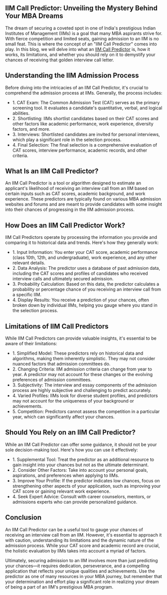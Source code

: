 <h2>IIM Call Predictor: Unveiling the Mystery Behind Your MBA Dreams</h2>
        <p>The dream of securing a coveted spot in one of India's prestigious Indian Institutes of Management (IIMs) is a goal that many MBA aspirants strive for. With fierce competition and limited seats, gaining admission to an IIM is no small feat. This is where the concept of an "IIM Call Predictor" comes into play. In this blog, we will delve into what an <a href="https://www.iquanta.in/iim-call-predictor">IIM Call Predictor</a> is, how it works, its limitations, and whether you should rely on it to demystify your chances of receiving that golden interview call letter.</p>
        <H2>Understanding the IIM Admission Process</H2>
        <P>Before diving into the intricacies of an IIM Call Predictor, it's crucial to comprehend the admission process at IIMs. Generally, the process includes:</P>
        <ul>
          <li>1. CAT Exam: The Common Admission Test (CAT) serves as the primary screening tool. It evaluates a candidate's quantitative, verbal, and logical abilities.</li>
          <li>2. Shortlisting: IIMs shortlist candidates based on their CAT scores and other factors like academic performance, work experience, diversity factors, and more.</li>
          <li>3. Interviews: Shortlisted candidates are invited for personal interviews, which play a significant role in the selection process.</li>
          <li>4. Final Selection: The final selection is a comprehensive evaluation of CAT scores, interview performance, academic records, and other criteria.</li>
        </ul>
        <h2>What Is an IIM Call Predictor?</h2>
        <p>An IIM Call Predictor is a tool or algorithm designed to estimate an applicant's likelihood of receiving an interview call from an IIM based on certain inputs such as CAT scores, academic background, and work experience. These predictors are typically found on various MBA admission websites and forums and are meant to provide candidates with some insight into their chances of progressing in the IIM admission process.</p>
        <h2>How Does an IIM Call Predictor Work?</h2>
        <p>IIM Call Predictors operate by processing the information you provide and comparing it to historical data and trends. Here's how they generally work:</p>
        <ul>
          <li>1. Input Information: You enter your CAT score, academic performance (class 10th, 12th, and undergraduate), work experience, and any other relevant details.</li>
          <li>2. Data Analysis: The predictor uses a database of past admission data, including the CAT scores and profiles of candidates who received interview calls and ultimately secured admission.</li>
          <li>3. Probability Calculation: Based on this data, the predictor calculates a probability or percentage chance of you receiving an interview call from a specific IIM.</li>
          <li>4. Display Results: You receive a prediction of your chances, often broken down by individual IIMs, helping you gauge where you stand in the selection process.</li>
        </ul>
        <h2>Limitations of IIM Call Predictors</h2>
        <p>While IIM Call Predictors can provide valuable insights, it's essential to be aware of their limitations:</p>
        <ul>
          <li>1. Simplified Model: These predictors rely on historical data and algorithms, making them inherently simplistic. They may not consider nuanced factors that admission committees do.</li>
          <li>2. Changing Criteria: IIM admission criteria can change from year to year. A predictor may not account for these changes or the evolving preferences of admission committees.</li>
          <li>3. Subjectivity: The interview and essay components of the admission process are highly subjective and challenging to predict accurately.</li>
          <li>4. Varied Profiles: IIMs look for diverse student profiles, and predictors may not account for the uniqueness of your background or achievements.</li>
          <li>5. Competition: Predictors cannot assess the competition in a particular year, which can significantly affect your chances.</li>
        </ul>
        <h2>Should You Rely on an IIM Call Predictor?</h2>
        <p>While an IIM Call Predictor can offer some guidance, it should not be your sole decision-making tool. Here's how you can use it effectively:</p>
<ul>
  <li>1. Supplemental Tool: Treat the predictor as an additional resource to gain insight into your chances but not as the ultimate determinant.</li>
  <li>2. Consider Other Factors: Take into account your personal goals, aspirations, and preferences when applying to IIMs.</li>
  <li>3. Improve Your Profile: If the predictor indicates low chances, focus on strengthening other aspects of your application, such as improving your CAT score or gaining relevant work experience.</li>
  <li>4. Seek Expert Advice: Consult with career counselors, mentors, or admissions experts who can provide personalized guidance.</li>
</ul>
        <h2>Conclusion</h2>
        <p>An IIM Call Predictor can be a useful tool to gauge your chances of receiving an interview call from an IIM. However, it's essential to approach it with caution, understanding its limitations and the dynamic nature of the admission process. While your CAT score and academic record are crucial, the holistic evaluation by IIMs takes into account a myriad of factors.</p>
        <p>Ultimately, securing admission to an IIM involves more than just predicting your chances—it requires dedication, perseverance, and a compelling application that reflects your unique qualities and achievements. Use the predictor as one of many resources in your MBA journey, but remember that your determination and effort play a significant role in realizing your dream of being a part of an IIM's prestigious MBA program.
</p>       
